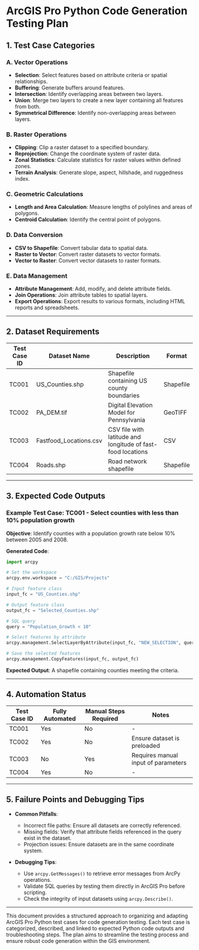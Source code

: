 
# ArcGIS Pro Python Code Generation Testing Plan

## 1. Test Case Categories

### A. Vector Operations
- **Selection**: Select features based on attribute criteria or spatial relationships.
- **Buffering**: Generate buffers around features.
- **Intersection**: Identify overlapping areas between two layers.
- **Union**: Merge two layers to create a new layer containing all features from both.
- **Symmetrical Difference**: Identify non-overlapping areas between layers.

### B. Raster Operations
- **Clipping**: Clip a raster dataset to a specified boundary.
- **Reprojection**: Change the coordinate system of raster data.
- **Zonal Statistics**: Calculate statistics for raster values within defined zones.
- **Terrain Analysis**: Generate slope, aspect, hillshade, and ruggedness index.

### C. Geometric Calculations
- **Length and Area Calculation**: Measure lengths of polylines and areas of polygons.
- **Centroid Calculation**: Identify the central point of polygons.

### D. Data Conversion
- **CSV to Shapefile**: Convert tabular data to spatial data.
- **Raster to Vector**: Convert raster datasets to vector formats.
- **Vector to Raster**: Convert vector datasets to raster formats.

### E. Data Management
- **Attribute Management**: Add, modify, and delete attribute fields.
- **Join Operations**: Join attribute tables to spatial layers.
- **Export Operations**: Export results to various formats, including HTML reports and spreadsheets.

---

## 2. Dataset Requirements

| Test Case ID | Dataset Name            | Description                            | Format   |
|--------------|-------------------------|----------------------------------------|----------|
| TC001        | US_Counties.shp         | Shapefile containing US county boundaries | Shapefile |
| TC002        | PA_DEM.tif              | Digital Elevation Model for Pennsylvania | GeoTIFF  |
| TC003        | Fastfood_Locations.csv  | CSV file with latitude and longitude of fast-food locations | CSV       |
| TC004        | Roads.shp               | Road network shapefile                 | Shapefile |

---

## 3. Expected Code Outputs

### Example Test Case: TC001 - Select counties with less than 10% population growth
**Objective**: Identify counties with a population growth rate below 10% between 2005 and 2008.

**Generated Code**:
```python
import arcpy

# Set the workspace
arcpy.env.workspace = "C:/GIS/Projects"

# Input feature class
input_fc = "US_Counties.shp"

# Output feature class
output_fc = "Selected_Counties.shp"

# SQL query
query = "Population_Growth < 10"

# Select features by attribute
arcpy.management.SelectLayerByAttribute(input_fc, "NEW_SELECTION", query)

# Save the selected features
arcpy.management.CopyFeatures(input_fc, output_fc)
```

**Expected Output**: A shapefile containing counties meeting the criteria.

---

## 4. Automation Status

| Test Case ID | Fully Automated | Manual Steps Required | Notes                  |
|--------------|-----------------|-----------------------|------------------------|
| TC001        | Yes             | No                    | -                      |
| TC002        | Yes             | No                    | Ensure dataset is preloaded |
| TC003        | No              | Yes                   | Requires manual input of parameters |
| TC004        | Yes             | No                    | -                      |

---

## 5. Failure Points and Debugging Tips
- **Common Pitfalls**: 
  - Incorrect file paths: Ensure all datasets are correctly referenced.
  - Missing fields: Verify that attribute fields referenced in the query exist in the dataset.
  - Projection issues: Ensure datasets are in the same coordinate system.

- **Debugging Tips**:
  - Use `arcpy.GetMessages()` to retrieve error messages from ArcPy operations.
  - Validate SQL queries by testing them directly in ArcGIS Pro before scripting.
  - Check the integrity of input datasets using `arcpy.Describe()`.

---
This document provides a structured approach to organizing and adapting ArcGIS Pro Python test cases for code generation testing. Each test case is categorized, described, and linked to expected Python code outputs and troubleshooting steps. The plan aims to streamline the testing process and ensure robust code generation within the GIS environment.
